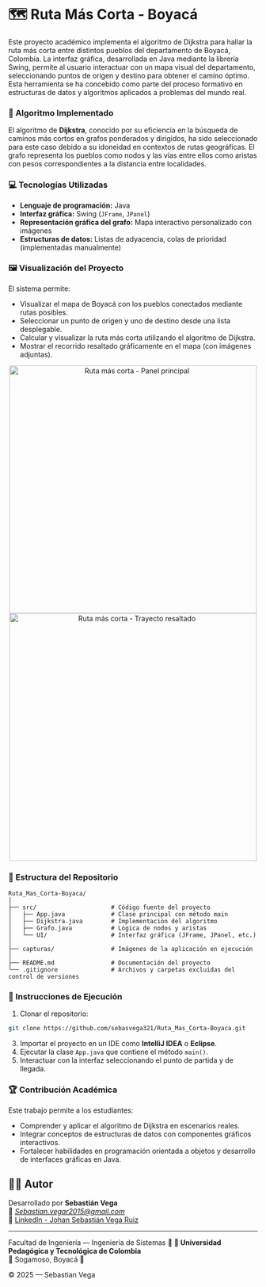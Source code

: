 # 🗺️ Ruta Más Corta - Boyacá

Este proyecto académico implementa el algoritmo de Dijkstra para hallar la ruta más corta entre distintos pueblos del departamento de Boyacá, Colombia. La interfaz gráfica, desarrollada en Java mediante la librería Swing, permite al usuario interactuar con un mapa visual del departamento, seleccionando puntos de origen y destino para obtener el camino óptimo. Esta herramienta se ha concebido como parte del proceso formativo en estructuras de datos y algoritmos aplicados a problemas del mundo real.

### 🧠 Algoritmo Implementado

El algoritmo de **Dijkstra**, conocido por su eficiencia en la búsqueda de caminos más cortos en grafos ponderados y dirigidos, ha sido seleccionado para este caso debido a su idoneidad en contextos de rutas geográficas. El grafo representa los pueblos como nodos y las vías entre ellos como aristas con pesos correspondientes a la distancia entre localidades.

### 💻 Tecnologías Utilizadas

- **Lenguaje de programación:** Java
- **Interfaz gráfica:** Swing (`JFrame`, `JPanel`)
- **Representación gráfica del grafo:** Mapa interactivo personalizado con imágenes
- **Estructuras de datos:** Listas de adyacencia, colas de prioridad (implementadas manualmente)

### 🖼️ Visualización del Proyecto

El sistema permite:

- Visualizar el mapa de Boyacá con los pueblos conectados mediante rutas posibles.
- Seleccionar un punto de origen y uno de destino desde una lista desplegable.
- Calcular y visualizar la ruta más corta utilizando el algoritmo de Dijkstra.
- Mostrar el recorrido resaltado gráficamente en el mapa (con imágenes adjuntas).

<div align="center">
  <img src="./capturas/mapa_boyaca_1.jpg" alt="Ruta más corta - Panel principal" width="500"/>
  <img src="./capturas/mapa_boyaca_2.jpg" alt="Ruta más corta - Trayecto resaltado" width="500"/>
</div>

### 📂 Estructura del Repositorio

```
Ruta_Mas_Corta-Boyaca/
│
├── src/                     # Código fuente del proyecto
│   ├── App.java             # Clase principal con método main
│   ├── Dijkstra.java        # Implementación del algoritmo
│   ├── Grafo.java           # Lógica de nodos y aristas
│   └── UI/                  # Interfaz gráfica (JFrame, JPanel, etc.)
│
├── capturas/                # Imágenes de la aplicación en ejecución
│
├── README.md                # Documentación del proyecto
└── .gitignore               # Archivos y carpetas excluidas del control de versiones
```

### 🚀 Instrucciones de Ejecución

1. Clonar el repositorio:
```bash
git clone https://github.com/sebasvega321/Ruta_Mas_Corta-Boyaca.git
```

3. Importar el proyecto en un IDE como **IntelliJ IDEA** o **Eclipse**.
4. Ejecutar la clase `App.java` que contiene el método `main()`.
5. Interactuar con la interfaz seleccionando el punto de partida y de llegada.

### 🏆 Contribución Académica

Este trabajo permite a los estudiantes:

- Comprender y aplicar el algoritmo de Dijkstra en escenarios reales.
- Integrar conceptos de estructuras de datos con componentes gráficos interactivos.
- Fortalecer habilidades en programación orientada a objetos y desarrollo de interfaces gráficas en Java.


## 👨‍🎓 Autor

Desarrollado por **Sebastián Vega**  
📧 *Sebastian.vegar2015@gmail.com*  
🔗 [LinkedIn - Johan Sebastián Vega Ruiz](https://www.linkedin.com/in/johan-sebastian-vega-ruiz-b1292011b/)

---
 
Facultad de Ingeniería — Ingeniería de Sistemas 🧩
**🏫 Universidad Pedagógica y Tecnológica de Colombia**  
📍 Sogamoso, Boyacá 📍

© 2025 — Sebastian Vega
